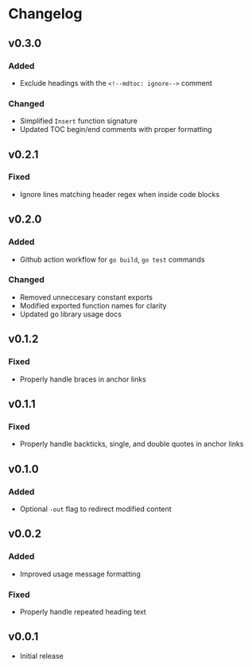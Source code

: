 # Changelog


## v0.3.0

### Added
- Exclude headings with the `<!--mdtoc: ignore-->` comment

### Changed
- Simplified `Insert` function signature
- Updated TOC begin/end comments with proper formatting


## v0.2.1

### Fixed
- Ignore lines matching header regex when inside code blocks


## v0.2.0

### Added
- Github action workflow for `go build`, `go test` commands

### Changed
- Removed unneccesary constant exports
- Modified exported function names for clarity
- Updated go library usage docs


## v0.1.2

### Fixed
- Properly handle braces in anchor links


## v0.1.1

### Fixed
- Properly handle backticks, single, and double quotes in anchor links


## v0.1.0

### Added
- Optional `-out` flag to redirect modified content


## v0.0.2

### Added
- Improved usage message formatting

### Fixed
- Properly handle repeated heading text


## v0.0.1
- Initial release
